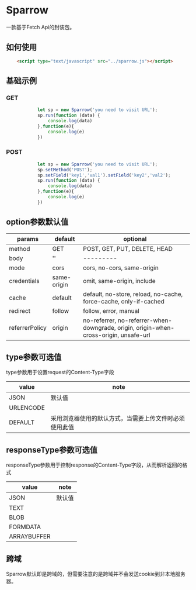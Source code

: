 # Sparrow
一款基于Fetch Api的封装包。

## 如何使用
```html
	<script type="text/javascript" src="../sparrow.js"></script>
```

## 基础示例

### GET
```javascript
			let sp = new Sparrow('you need to visit URL');
			sp.run(function (data) {
				console.log(data)
			},function(e){
				console.log(e)
			})
```
### POST
```javascript
			let sp = new Sparrow('you need to visit URL');
			sp.setMethod('POST');
			sp.setField('key1','val1').setField('key2','val2');
			sp.run(function (data) {
				console.log(data)
			},function(e){
				console.log(e)
			})
```

## option参数默认值
| params | default   | optional |
| ----- | --------- | --------- |
| method | GET | POST, GET, PUT, DELETE, HEAD |
| body  | ''     | --------- |
| mode  | cors     | cors, no-cors, same-origin |
| credentials  | same-origin     | omit, same-origin, include |
| cache  | default     | default, no-store, reload, no-cache, force-cache, only-if-cached |
| redirect  | follow     | follow, error, manual|
| referrerPolicy  | origin     | no-referrer, no-referrer-when-downgrade, origin, origin-when-cross-origin, unsafe-url  |

## type参数可选值

type参数用于设置request的Content-Type字段

| value | note		|
| ----- | ---------- |
| JSON |	默认值	|
| URLENCODE  |      |
| DEFAULT  |  采用浏览器使用的默认方式，当需要上传文件时必须使用此值    |

## responseType参数可选值

responseType参数用于控制response的Content-Type字段，从而解析返回的格式

| value | note   |
| ----- | --------- |
| JSON |	默认值	|
| TEXT  |      |
| BLOB  |     |
| FORMDATA  |     |
| ARRAYBUFFER  |     |

## 跨域
Sparrow默认即是跨域的，但需要注意的是跨域并不会发送cookie到非本地服务器。
